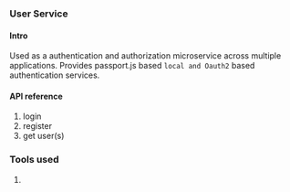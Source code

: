 ### User Service

#### Intro 
Used as a authentication and authorization microservice across multiple applications. Provides passport.js based ```local and Oauth2``` based authentication services.

#### API reference
1. login 
2. register
3. get user(s)

### Tools used
1. 
